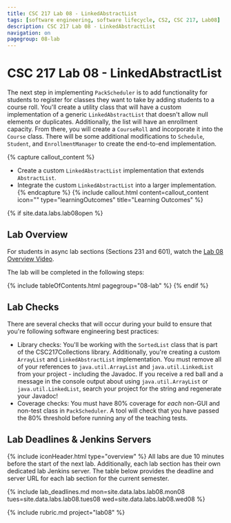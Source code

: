 ```yaml
---
title: CSC 217 Lab 08 - LinkedAbstractList
tags: [software engineering, software lifecycle, CS2, CSC 217, Lab08]
description: CSC 217 Lab 08 - LinkedAbstractList
navigation: on
pagegroup: 08-lab
---
```

# CSC 217 Lab 08 - LinkedAbstractList
The next step in implementing `PackScheduler` is to add functionality for students to register for classes they want to take by adding students to a course roll. You'll create a utility class that will have a custom implementation of a generic `LinkedAbstractList` that doesn't allow null elements or duplicates. Additionally, the list will have an enrollment capacity. From there, you will create a `CourseRoll` and incorporate it into the `Course` class.  There will be some additional modifications to `Schedule`, `Student`, and `EnrollmentManager` to create the end-to-end implementation.
  

{% capture callout_content %}
  * Create a custom `LinkedAbstractList` implementation that extends `AbstractList`.
  * Integrate the custom `LinkedAbstractList` into a larger implementation.
{% endcapture %}
{% include callout.html content=callout_content icon="" type="learningOutcomes" title="Learning Outcomes" %}


{% if site.data.labs.lab08open %}
## Lab Overview
For students in async lab sections (Sections 231 and 601), watch the [Lab 08 Overview Video](https://ncsu.hosted.panopto.com/Panopto/Pages/Viewer.aspx?id=794acfd5-be49-4345-98c8-ae5e012a7275).

The lab will be completed in the following steps:

{% include tableOfContents.html pagegroup="08-lab" %}
{% endif %}

## Lab Checks
There are several checks that will occur during your build to ensure that you're following software engineering best practices:

  * Library checks: You'll be working with the `SortedList` class that is part of the CSC217Collections library.  Additionally, you're creating a custom `ArrayList` and `LinkedAbstractList` implementation.  You must remove all of your references to `java.util.ArrayList` and `java.util.LinkedList` from your project - including the Javadoc.  If you receive a red ball and a message in the console output about using `java.util.ArrayList` or `java.util.LinkedList`, search your project for the string and regenerate your Javadoc!
  * Coverage checks: You must have 80% coverage for *each* non-GUI and non-test class in `PackScheduler`.  A tool will check that you have passed the 80% threshold before running any of the teaching tests.


## Lab Deadlines & Jenkins Servers
{% include iconHeader.html type="overview" %}
All labs are due 10 minutes before the start of the next lab.  Additionally, each lab section has their own dedicated lab Jenkins server.  The table below provides the deadline and server URL for each lab section for the current semester.

{% include lab_deadlines.md mon=site.data.labs.lab08.mon08 tues=site.data.labs.lab08.tues08 wed=site.data.labs.lab08.wed08 %}

{% include rubric.md project="lab08"  %} 